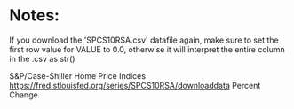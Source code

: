 # Notes:

If you download the 'SPCS10RSA.csv' datafile again, make sure to set the first
row value for VALUE to 0.0, otherwise it will interpret the entire column in the
.csv as str()


S&P/Case-Shiller Home Price Indices  
https://fred.stlouisfed.org/series/SPCS10RSA/downloaddata
Percent Change

